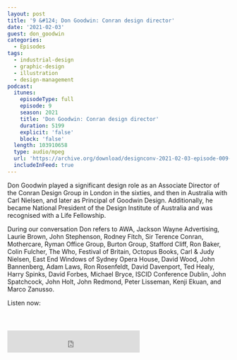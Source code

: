 ```yaml
---
layout: post
title: '9 &#124; Don Goodwin: Conran design director'
date: '2021-02-03'
guest: don_goodwin
categories:
  - Episodes
tags:
  - industrial-design
  - graphic-design
  - illustration
  - design-management
podcast:
  itunes:
    episodeType: full
    episode: 9
    season: 2021
    title: 'Don Goodwin: Conran design director'
    duration: 5199
    explicit: 'false'
    block: 'false'
  length: 103910658
  type: audio/mpeg
  url: 'https://archive.org/download/designconv-2021-02-03-episode-009-don-goodwin/2021-02-03-episode-009-don-goodwin.mp3'
  includeInFeed: true
---
```


Don Goodwin played a significant design role as an Associate Director of the
Conran Design Group in London in the sixties, and then in Australia with Carl
Nielsen, and later as Principal of Goodwin Design. Additionally, he became
National President of the Design Institute of Australia and was recognised with
a Life Fellowship.

During our conversation Don refers to AWA, Jackson Wayne Advertising, Laurie
Brown, John Stephenson, Rodney Fitch, Sir Terence Conran, Mothercare, Ryman
Office Group, Burton Group, Stafford Cliff, Ron Baker, Colin Fulcher, The Who,
Festival of Britain, Octopus Books, Carl & Judy Nielsen, East End Windows of
Sydney Opera House, David Wood, John Bannenberg, Adam Laws, Ron Rosenfeldt,
David Davenport, Ted Healy, Harry Spinks, David Forbes, Michael Bryce, ISCID
Conference Dublin, John Spatchcock,  John Holt, John Redmond, Peter Lisseman,
Kenji Ekuan, and Marco Zanusso.

Listen now:
<div class="responsive-embed" style="padding-top: 8%;">
  <!--suppress HtmlUnknownAttribute, HtmlDeprecatedAttribute -->
  <iframe src="https://archive.org/embed/designconv-2021-02-03-episode-009-don-goodwin" class="responsive-embed-item" height="50" frameborder="0" webkitallowfullscreen="true" mozallowfullscreen="true" allowfullscreen></iframe>
</div>

